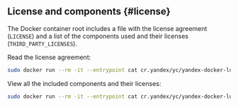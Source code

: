 ## License and components {#license}

The Docker container root includes a file with the license agreement (`LICENSE`) and a list of the components used and their licenses (`THIRD_PARTY_LICENSES`).

Read the license agreement:

```bash
sudo docker run --rm -it --entrypoint cat cr.yandex/yc/yandex-docker-local-ydb LICENSE
```

View all the included components and their licenses:

```bash
sudo docker run --rm -it --entrypoint cat cr.yandex/yc/yandex-docker-local-ydb THIRD_PARTY_LICENSES
```
